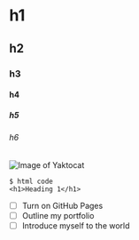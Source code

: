 
# h1
## h2
### h3
#### h4
##### h5
###### h6
![Image of Yaktocat](https://octodex.github.com/images/yaktocat.png)
```
$ html code
<h1>Heading 1</h1>
```
- [ ] Turn on GitHub Pages
- [ ] Outline my portfolio
- [ ] Introduce myself to the world
